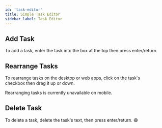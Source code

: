 ```yaml
---
id: 'task-editor'
title: Simple Task Editor
sidebar_label: Task Editor
---
```


## Add Task

To add a task, enter the task into the box at the top then press enter/return.

## Rearrange Tasks

To rearrange tasks on the desktop or web apps, click on the task's checkbox then drag it up or down.

Rearranging tasks is currently unavailable on mobile.

## Delete Task

To delete a task, delete the task's text, then press enter/return. 😄
